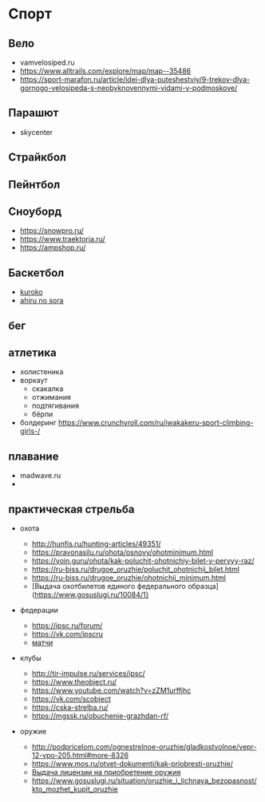 # Спорт


## Вело

 * vamvelosiped.ru
 * https://www.alltrails.com/explore/map/map--35486
 * https://sport-marafon.ru/article/idei-dlya-puteshestviy/9-trekov-dlya-gornogo-velosipeda-s-neobyknovennymi-vidami-v-podmoskove/

## Парашют

 * skycenter

## Страйкбол

## Пейнтбол

## Сноуборд

 * https://snowpro.ru/
 * https://www.traektoria.ru/
 * https://ampshop.ru/

## Баскетбол

 * [kuroko](https://kurokonobasuke.fandom.com/ru/wiki/%D0%91%D0%B0%D1%81%D0%BA%D0%B5%D1%82%D0%B1%D0%BE%D0%BB)
 * [ahiru no sora](https://www.crunchyroll.com/ru/ahiru-no-sora/)

## бег

## атлетика

 * холистеника
 * воркаут
	 * скакалка
	 * отжимания
	 * подтягивания
	 * бёрпи
 * болдеринг https://www.crunchyroll.com/ru/iwakakeru-sport-climbing-girls-/

## плавание

 * madwave.ru
 * 

## практическая стрельба

 * охота
	 * http://hunfis.ru/hunting-articles/49351/
	 * https://pravonasilu.ru/ohota/osnovy/ohotminimum.html
	* https://voin.guru/ohota/kak-poluchit-ohotnichiy-bilet-v-pervyy-raz/
	* https://ru-biss.ru/drugoe_oruzhie/poluchit_ohotnichij_bilet.html
	* https://ru-biss.ru/drugoe_oruzhie/ohotnichij_minimum.html
	* [Выдача охотбилетов единого федерального образца](https://www.gosuslugi.ru/10084/1}

 * федерации
	 * https://ipsc.ru/forum/
	 * https://vk.com/ipscru
	 * [матчи](https://www.makeready.ru/)

 * клубы
	 * http://tir-impulse.ru/services/ipsc/
	 * https://www.theobject.ru/
	 * https://www.youtube.com/watch?v=zZM1urffjhc
	 * https://vk.com/scobject
	 * https://cska-strelba.ru/
	 * https://mgssk.ru/obuchenie-grazhdan-rf/

 * оружие
	 * http://podpricelom.com/ognestrelnoe-oruzhie/gladkostvolnoe/vepr-12-vpo-205.html#more-8326
	 * https://www.mos.ru/otvet-dokumenti/kak-priobresti-oruzhie/
	 * [Выдача лицензии на приобретение оружия](https://www.gosuslugi.ru/127020/2/info)
	 * https://www.gosuslugi.ru/situation/oruzhie_i_lichnaya_bezopasnost/kto_mozhet_kupit_oruzhie
